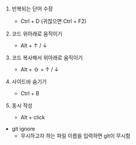 1. 반복되는 단어 수정

   - Ctrl + D (귀찮으면 Ctrl + F2)

2. 코드 위아래로 움직이기

   - Alt + ↑ / ↓

3. 코드 복사해서 위아래로 움직이기

   - Alt + ⇧ + ↑ / ↓

4. 사이드바 숨기기

   - Ctrl + B

5. 동시 작성
   - Alt + click

- git ignore
  - 무시하고자 하는 파일 이름을 입력하면 git이 무시함
